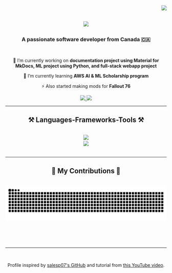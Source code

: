 <img align="right" src="https://visitor-badge.laobi.icu/badge?page_id=am-eskandari.am-eskandari" />

<h1 align="center">
    <img src="https://readme-typing-svg.herokuapp.com/?font=Righteous&size=35&center=true&vCenter=true&width=500&height=70&duration=4000&lines=Hi+There!+👋;+I'm+Amir+Eskandari!;" />
</h1>

<h3 align="center">A passionate software developer from Canada 🇨🇦</h3>

<br/>

<div align="center">

 🔭 I’m currently working on **documentation project using Material for MkDocs, ML project using Python, and full-stack webapp project**

 🌱 I’m currently learning **AWS AI & ML Scholarship program**

<!-- 💬 Ask me about **Node.js, React, Firebase... or anything [here](https://github.com/salesp07/salesp07/issues)** -->

⚡ Also started making mods for **Fallout 76**

 </div>

<div align="center">
  <a href="mailto:aeskandari1@my.bcit.ca">
    <img src="https://img.shields.io/badge/email-333333?style=for-the-badge&logo=gmail&logoColor=red" />
  </a>
  <a href="https://linkedin.com/in/am-eskandari" target="_blank">
    <img src="https://img.shields.io/badge/LinkedIn-0077B5?style=for-the-badge&logo=linkedin&logoColor=white" target="_blank" />
  </a>
  <!-- <a href="https://salesp07.github.io" target="_blank">
     <img src="https://img.shields.io/badge/Portfolio-FF5722?style=for-the-badge&logo=todoist&logoColor=white" target="_blank" />
  </a> -->
  <!-- sqlite, safari, google-chrome are other good icon options -->
</div>

 <hr/>

<h2 align="center">⚒️ Languages-Frameworks-Tools ⚒️</h2>
<br/>

<!-- <div align="center">
    <img src="https://skillicons.dev/icons?i=react,bootstrap,mui,html,css,vscode,github,figma,tailwind,git,r" />
    <img src="https://skillicons.dev/icons?i=nodejs,python,javascript,typescript,express,firebase,mongodb,c,java,nextjs,mysql,flask" /><br>
</div> -->

<div align="center">
  <!-- Top row -->
  <img src="https://skillicons.dev/icons?i=html,css,js,typescript,react,nextjs,bootstrap,nodejs,express,django,selenium,r,figma" /><br>
  <!-- Bottom row -->
  <img src="https://skillicons.dev/icons?i=python,tensorflow,pytorch,mysql,postgres,mongodb,firebase,postman,c,java,kotlin,linux,ubuntu" /><br>
</div>

<br/>
<hr/>

<div align="center">
  <h2>🐍 My Contributions 🐍</h2>
  <br>
  <img alt="snake eating my contributions" src="https://raw.githubusercontent.com/am-eskandari/am-eskandari/output/github-contribution-grid-snake.svg" />
  
  <br/><br/><br/>
</div>

<!-- <hr/>

<h2 align="center">⚡ Stats ⚡</h2>
<br>
<div align=center>
  <img width=390 src="https://github-readme-streak-stats-salesp07.vercel.app/?user=salesp07&count_private=true&theme=react&border_radius=10" alt="streak stats"/>
  <img width=390 src="https://github-readme-stats-salesp07.vercel.app/api?username=salesp07&count_private=true&show_icons=true&theme=react&rank_icon=github&border_radius=10" alt="readme stats" />
  <br/>
  <img width=325 align="center" src="https://github-readme-stats-salesp07.vercel.app/api/top-langs/?username=salesp07&hide=HTML&langs_count=8&layout=compact&theme=react&border_radius=10&size_weight=0.5&count_weight=0.5&exclude_repo=github-readme-stats" alt="top langs" />
</div>

<br/><br/> -->

<hr/>

<br/>

<!-- Credits -->
<div align="center">
    <p>Profile inspired by <a href="https://github.com/salesp07/salesp07">salesp07's GitHub</a> and tutorial from <a href="https://www.youtube.com/watch?v=eHaXw8Bd_ms">this YouTube video</a>.</p>
</div>

<br/>
